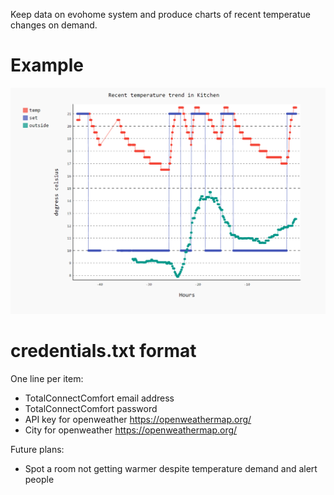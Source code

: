 Keep data on evohome system and produce charts of recent temperatue changes on demand.

# Example

![Chart showing temperature readings, step points and outside temperature change](example.png "Temperature series in kitchen")


# credentials.txt format

One line per item:
- TotalConnectComfort email address
- TotalConnectComfort password
- API key for openweather https://openweathermap.org/
- City for openweather https://openweathermap.org/


Future plans:

- Spot a room not getting warmer despite temperature demand and alert people